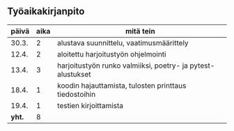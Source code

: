 ## Työaikakirjanpito

päivä | aika | mitä tein
------|------|------------
30.3.| 2 | alustava suunnittelu, vaatimusmäärittely
12.4.| 2 | aloitettu harjoitustyön ohjelmointi
13.4.| 3 | harjoitustyön runko valmiiksi, poetry- ja pytest-alustukset
18.4.| 1 | koodin hajauttamista, tulosten printtaus tiedostoihin
19.4.| 1 | testien kirjoittamista
**yht.** | 8 |
